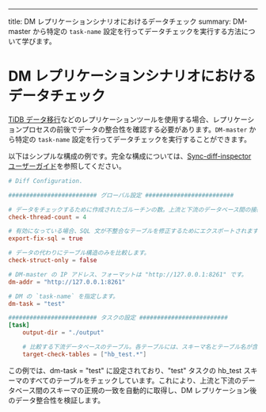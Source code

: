 ---
title: DM レプリケーションシナリオにおけるデータチェック
summary: DM-master から特定の `task-name` 設定を行ってデータチェックを実行する方法について学びます。

# DM レプリケーションシナリオにおけるデータチェック

[TiDB データ移行](/dm/dm-overview.md)などのレプリケーションツールを使用する場合、レプリケーションプロセスの前後でデータの整合性を確認する必要があります。`DM-master` から特定の `task-name` 設定を行ってデータチェックを実行することができます。

以下はシンプルな構成の例です。完全な構成については、[Sync-diff-inspector ユーザーガイド](/sync-diff-inspector/sync-diff-inspector-overview.md)を参照してください。

```toml
# Diff Configuration.

######################### グローバル設定 #########################

# データをチェックするために作成されたゴルーチンの数。上流と下流のデータベース間の接続数は、この値よりわずかに大きくなります。
check-thread-count = 4

# 有効になっている場合、SQL 文が不整合なテーブルを修正するためにエクスポートされます。
export-fix-sql = true

# データの代わりにテーブル構造のみを比較します。
check-struct-only = false

# DM-master の IP アドレス、フォーマットは "http://127.0.0.1:8261" です。
dm-addr = "http://127.0.0.1:8261"

# DM の `task-name` を指定します。
dm-task = "test"

######################### タスクの設定 #########################
[task]
    output-dir = "./output"

    # 比較する下流データベースのテーブル。各テーブルには、スキーマ名とテーブル名が含まれており、'.' で区切られている必要があります。
    target-check-tables = ["hb_test.*"]
```

この例では、dm-task = "test" に設定されており、"test" タスクの hb_test スキーマのすべてのテーブルをチェックしています。これにより、上流と下流のデータベース間のスキーマの正規の一致を自動的に取得し、DM レプリケーション後のデータ整合性を検証します。
